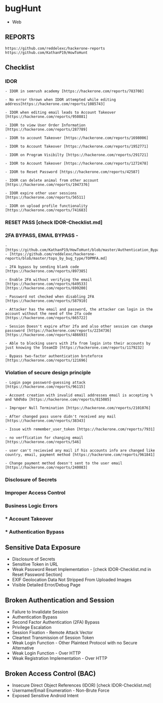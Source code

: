 # bugHunt
- Web

## REPORTS
	https://github.com/reddelexc/hackerone-reports
	https://github.com/KathanP19/HowToHunt

## Checklist

### IDOR
	- IDOR in semrush academy [https://hackerone.com/reports/783708]
	
	- No error thrown when IDOR attempted while editing address[https://hackerone.com/reports/1085743]
	
	- IDOR when editing email leads to Account Takeover  [https://hackerone.com/reports/950881]
	
	- IDOR to view User Order Information [https://hackerone.com/reports/287789]
	
	- IDOR to account Takeover [https://hackerone.com/reports/1698006]
	
	- IDOR to Account Takeover [https://hackerone.com/reports/1952771]
	
	- IDOR on Program Visibilty [https://hackerone.com/reports/291721]
	
	- IDOR to Account Takeover [https://hackerone.com/reports/1272478]
	
	- IDOR to Reset Password [https://hackerone.com/reports/42587]
	
	- IDOR can delete animal from other account [https://hackerone.com/reports/1947376]
	
	- IDOR expire other user sessions [https://hackerone.com/reports/56511]
	
	- IDOR on upload profile functionality [https://hackerone.com/reports/741683]
	
### RESET PASS [check IDOR-Checklist.md]

### 2FA BYPASS, EMAIL BYPASS -
	- [https://github.com/KathanP19/HowToHunt/blob/master/Authentication_Bypass/2FA_Bypasses.md]
	- [https://github.com/reddelexc/hackerone-reports/blob/master/tops_by_bug_type/TOPMFA.md]
	
	- 2FA bypass by sending blank code [https://hackerone.com/reports/897385]
	
	- Enable 2FA without verifying the email [https://hackerone.com/reports/649533] [https://hackerone.com/reports/699200]
	
	- Password not checked when disabling 2FA [https://hackerone.com/reports/587910] 
	
	- Attacker has the email and password, the attacker can login in the account without the need of the 2fa code [https://hackerone.com/reports/665722]
	
	- Session Doesn't expire after 2fa and also other session can change passsword [https://hackerone.com/reports/2234736] [https://hackerone.com/reports/486693]
	
	- Able to blocking users with 2fa from login into their accounts by just knowing the SteamID [https://hackerone.com/reports/1179232]
	
	- Bypass two-factor authentication bruteforce [https://hackerone.com/reports/121696]
	


### Violation of secure design principle
	- Login page password-guessing attack [https://hackerone.com/reports/96115]
	
	- Account creation with invalid email addresses email is accepting % and %0d%0a [https://hackerone.com/reports/815085]
	
	- Improper Null Termination [https://hackerone.com/reports/2101076]
	
	- After changed pass usere didn't received any mail [https://hackerone.com/reports/38343]
	
	- Issue with remember_user_token [https://hackerone.com/reports/7931]
	
	- no verffication for changing email [https://hackerone.com/reports/546]
	
	- user can't recievied any mail if his accounts info are changed like country, email, payment method [https://hackerone.com/reports/961841]
	
	- Change payment method doesn't sent to the user email [https://hackerone.com/reports/240083]
	
### Disclosure of Secrets
### Improper Access Control
### Business Logic Errors
### * Account Takeover
### * Authentication Bypass
			
## Sensitive Data Exposure
- Disclosure of Secrets 
- Sensitive Token in URL
- Weak Password Reset Implementation -	[check IDOR-Checklist.md in Reset Password Section]
- EXIF Geolocation Data Not Stripped From Uploaded Images
- Visible Detailed Error/Debug Page

## Broken Authentication and Session 
- Failure to Invalidate Session
- Authentication Bypass
- Second Factor Authentication (2FA) Bypass
- Privilege Escalation
- Session Fixation - Remote Attack Vector
- Cleartext Transmission of Session Token
- Weak Login Function - Other Plaintext Protocol with no Secure Alternative
- Weak Login Function - 	Over HTTP
- Weak Registration Implementation - 	Over HTTP	

## Broken Access Control (BAC)
- Insecure Direct Object References (IDOR) [check IDOR-Checklist.md]
- Username/Email Enumeration - Non-Brute Force
- Exposed Sensitive Android Intent